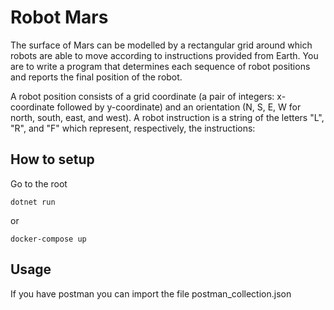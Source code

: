 # Robot Mars

The surface of Mars can be modelled by a rectangular grid around which robots are
able to move according to instructions provided from Earth. You are to write a
program that determines each sequence of robot positions and reports the final
position of the robot.

A robot position consists of a grid coordinate (a pair of integers: x-coordinate followed
by y-coordinate) and an orientation (N, S, E, W for north, south, east, and west). A
robot instruction is a string of the letters "L", "R", and "F" which represent,
respectively, the instructions:

## How to setup

Go to the root

```dotnet
dotnet run
```
or
```docker
docker-compose up
```

## Usage

If you have postman you can import the file postman_collection.json
 